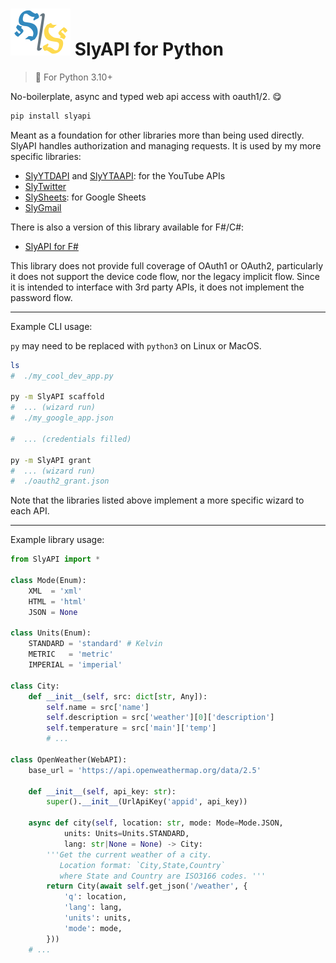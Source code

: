 # ![sly logo](https://raw.githubusercontent.com/dunkyl/SlyMeta/main/sly%20logo%20py.svg) SlyAPI for Python

<!-- elevator begin -->

> 🐍 For Python 3.10+

No-boilerplate, async and typed web api access with oauth1/2. 😋

```sh
pip install slyapi
```

Meant as a foundation for other libraries more than being used directly. SlyAPI handles authorization and managing requests. It is used by my more specific libraries:

- [SlyYTDAPI](https://github.com/dunkyl/SlyYTDAPI-Python) and [SlyYTAAPI](https://github.com/dunkyl/SlyYTAAPI-Python): for the YouTube APIs
- [SlyTwitter](https://github.com/dunkyl/SlyTwitter-Python)
- [SlySheets](https://github.com/dunkyl/SlySheets-Python): for Google Sheets
- [SlyGmail](https://github.com/dunkyl/SlyGmail-Python)

There is also a version of this library available for F#/C#:

- [SlyAPI for F#](https://github.com/dunkyl/SlyAPI-FSharp)

This library does not provide full coverage of OAuth1 or OAuth2, particularly it does not support the device code flow, nor the legacy implicit flow. Since it is intended to interface with 3rd party APIs, it does not implement the password flow.

<!-- elevator end -->

---

Example CLI usage:

`py` may need to be replaced with `python3` on Linux or MacOS.
```sh
ls
#  ./my_cool_dev_app.py

py -m SlyAPI scaffold
#  ... (wizard run)
#  ./my_google_app.json

#  ... (credentials filled)

py -m SlyAPI grant
#  ... (wizard run)
#  ./oauth2_grant.json
```

Note that the libraries listed above implement a more specific wizard to each API.

---

Example library usage:

```py
from SlyAPI import *

class Mode(Enum):
    XML  = 'xml'
    HTML = 'html'
    JSON = None

class Units(Enum):
    STANDARD = 'standard' # Kelvin
    METRIC   = 'metric'
    IMPERIAL = 'imperial'

class City:
    def __init__(self, src: dict[str, Any]):
        self.name = src['name']
        self.description = src['weather'][0]['description']
        self.temperature = src['main']['temp']
        # ...

class OpenWeather(WebAPI):
    base_url = 'https://api.openweathermap.org/data/2.5'

    def __init__(self, api_key: str):
        super().__init__(UrlApiKey('appid', api_key))

    async def city(self, location: str, mode: Mode=Mode.JSON,
            units: Units=Units.STANDARD,
            lang: str|None = None) -> City:
        '''Get the current weather of a city.
           Location format: `City,State,Country`
           where State and Country are ISO3166 codes. '''
        return City(await self.get_json('/weather', {
            'q': location,
            'lang': lang,
            'units': units,
            'mode': mode,
        }))
    # ...
```
